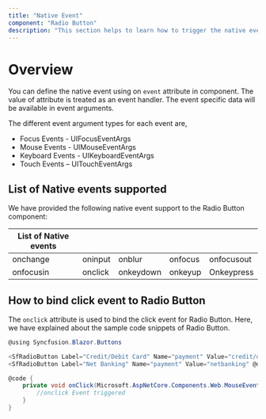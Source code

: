 ```yaml
---
title: "Native Event"
component: "Radio Button"
description: "This section helps to learn how to trigger the native events in ASP.NET Core Razor application"
---
```


# Overview

You can define the native event using on `event` attribute in component. The value of attribute is treated as an event handler. The event specific data will be available in event arguments.

The different event argument types for each event are,

* Focus Events - UIFocusEventArgs
* Mouse Events - UIMouseEventArgs
* Keyboard Events - UIKeyboardEventArgs
* Touch Events – UITouchEventArgs

## List of Native events supported

We have provided the following native event support to the Radio Button component:

| List of Native events |  |  | | |
| --- | --- | --- | --- | --- |
| onchange | oninput | onblur | onfocus | onfocusout |
|onfocusin|onclick|onkeydown|onkeyup|Onkeypress |

## How to bind click event to Radio Button

The `onclick` attribute is used to bind the click event for Radio Button. Here, we have explained about the sample code snippets of Radio Button.

```csharp
@using Syncfusion.Blazor.Buttons

<SfRadioButton Label="Credit/Debit Card" Name="payment" Value="credit/debit" @onclick="onClick"></SfRadioButton><br />
<SfRadioButton Label="Net Banking" Name="payment" Value="netbanking" @onclick="onClick"></SfRadioButton>

@code {
    private void onClick(Microsoft.AspNetCore.Components.Web.MouseEventArgs args){
        //onclick Event triggered
    }
}

```
